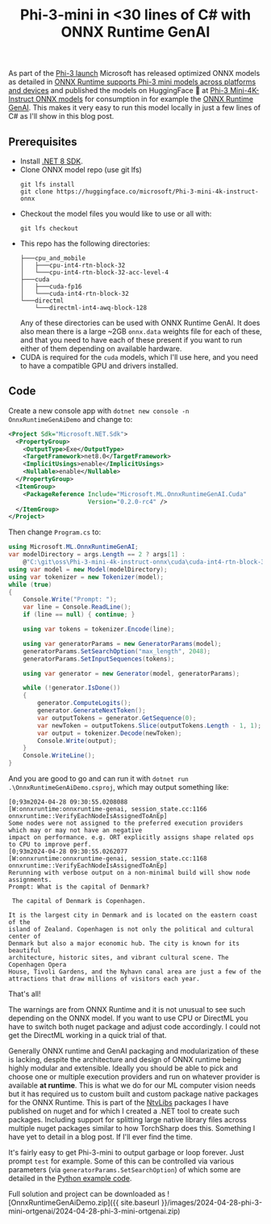 ﻿---
layout: post
title: Phi-3-mini in <30 lines of C# with ONNX Runtime GenAI
---
As part of the [Phi-3
launch](https://azure.microsoft.com/en-us/blog/introducing-phi-3-redefining-whats-possible-with-slms/)
Microsoft has released optimized ONNX models as detailed in [ONNX Runtime
supports Phi-3 mini models across platforms and
devices](https://onnxruntime.ai/blogs/accelerating-phi-3) and published the
models on HuggingFace 🤗 at [Phi-3 Mini-4K-Instruct ONNX
models](https://huggingface.co/microsoft/Phi-3-mini-4k-instruct-onnx) for
consumption in for example the [ONNX Runtime
GenAI](https://github.com/microsoft/onnxruntime-genai). This makes it very easy
to run this model locally in just a few lines of C# as I'll show in this blog
post. 

## Prerequisites
 * Install [.NET 8 SDK](https://dotnet.microsoft.com/en-us/download/dotnet/8.0).
 * Clone ONNX model repo (use git lfs)
   ```
   git lfs install
   git clone https://huggingface.co/microsoft/Phi-3-mini-4k-instruct-onnx
   ```
 * Checkout the model files you would like to use or all with:
   ```
   git lfs checkout
   ```
 * This repo has the following directories:
   ```
   ├───cpu_and_mobile
   │   ├───cpu-int4-rtn-block-32
   │   └───cpu-int4-rtn-block-32-acc-level-4
   ├───cuda
   │   ├───cuda-fp16
   │   └───cuda-int4-rtn-block-32
   └───directml
       └───directml-int4-awq-block-128
   ```
   Any of these directories can be used with ONNX Runtime GenAI. It does also
   mean there is a large ~2GB `onnx.data` weights file for each of these, and
   that you need to have each of these present if you want to run either of them
   depending on available hardware.
 * CUDA is required for the `cuda` models, which I'll use here, and you need to
   have a compatible GPU and drivers installed.

## Code
Create a new console app with `dotnet new console -n OnnxRuntimeGenAiDemo` and change to:
```xml
<Project Sdk="Microsoft.NET.Sdk">
  <PropertyGroup>
    <OutputType>Exe</OutputType>
    <TargetFramework>net8.0</TargetFramework>
    <ImplicitUsings>enable</ImplicitUsings>
    <Nullable>enable</Nullable>
  </PropertyGroup>
  <ItemGroup>
    <PackageReference Include="Microsoft.ML.OnnxRuntimeGenAI.Cuda" 
                      Version="0.2.0-rc4" />
  </ItemGroup>
</Project>
```
Then change `Program.cs` to:
```csharp
using Microsoft.ML.OnnxRuntimeGenAI;
var modelDirectory = args.Length == 2 ? args[1] :
    @"C:\git\oss\Phi-3-mini-4k-instruct-onnx\cuda\cuda-int4-rtn-block-32";
using var model = new Model(modelDirectory);
using var tokenizer = new Tokenizer(model);
while (true)
{
    Console.Write("Prompt: ");
    var line = Console.ReadLine();
    if (line == null) { continue; }

    using var tokens = tokenizer.Encode(line);

    using var generatorParams = new GeneratorParams(model);
    generatorParams.SetSearchOption("max_length", 2048);
    generatorParams.SetInputSequences(tokens);

    using var generator = new Generator(model, generatorParams);

    while (!generator.IsDone())
    {
        generator.ComputeLogits();
        generator.GenerateNextToken();
        var outputTokens = generator.GetSequence(0);
        var newToken = outputTokens.Slice(outputTokens.Length - 1, 1);
        var output = tokenizer.Decode(newToken);
        Console.Write(output);
    }
    Console.WriteLine();
}
```
And you are good to go and can run it with `dotnet run
.\OnnxRuntimeGenAiDemo.csproj`, which may output something like:
```
[0;93m2024-04-28 09:30:55.0208088 
[W:onnxruntime:onnxruntime-genai, session_state.cc:1166 onnxruntime::VerifyEachNodeIsAssignedToAnEp] 
Some nodes were not assigned to the preferred execution providers which may or may not have an negative 
impact on performance. e.g. ORT explicitly assigns shape related ops to CPU to improve perf.
[0;93m2024-04-28 09:30:55.0262077 
[W:onnxruntime:onnxruntime-genai, session_state.cc:1168 onnxruntime::VerifyEachNodeIsAssignedToAnEp] 
Rerunning with verbose output on a non-minimal build will show node assignments.
Prompt: What is the capital of Denmark?

 The capital of Denmark is Copenhagen.

It is the largest city in Denmark and is located on the eastern coast of the
island of Zealand. Copenhagen is not only the political and cultural center of
Denmark but also a major economic hub. The city is known for its beautiful
architecture, historic sites, and vibrant cultural scene. The Copenhagen Opera
House, Tivoli Gardens, and the Nyhavn canal area are just a few of the
attractions that draw millions of visitors each year.
```
That's all!

The warnings are from ONNX Runtime and it is not unusual to see such depending
on the ONNX model. If you want to use CPU or DirectML you have to switch both
nuget package and adjust code accordingly. I could not get the DirectML working
in a quick trial of that. 

Generally ONNX runtime and GenAI packaging and modularization of these is
lacking, despite the architecture and design of ONNX runtime being highly
modular and extensible. Ideally you should be able to pick and choose one or
multiple execution providers and run on whatever provider is available **at
runtime**. This is what we do for our ML computer vision needs but it has
required us to custom built and custom package native packages for the ONNX
Runtime. This is part of the [NtvLibs](https://www.nuget.org/packages?q=NtvLibs)
packages I have published on nuget and for which I created a .NET tool to create
such packages. Including support for splitting large native library files across
multiple nuget packages similar to how TorchSharp does this. Something I have
yet to detail in a blog post. If I'll ever find the time.

It's fairly easy to get Phi-3-mini to output garbage or loop forever. Just
prompt `test` for example. Some of this can be controlled via various parameters
(via `generatorParams.SetSearchOption`) of which some are detailed in the
[Python example
code](https://github.com/microsoft/onnxruntime-genai/blob/main/examples/python/model-qa.py).

Full solution and project can be downloaded as 
![OnnxRuntimeGenAiDemo.zip]({{ site.baseurl }}/images/2024-04-28-phi-3-mini-ortgenai/2024-04-28-phi-3-mini-ortgenai.zip)
